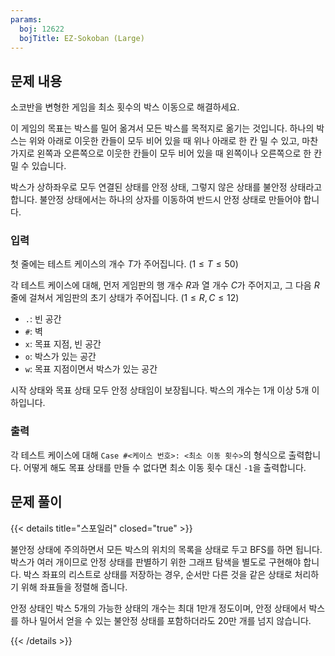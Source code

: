 ```yaml
---
params:
  boj: 12622
  bojTitle: EZ-Sokoban (Large)
---
```


## 문제 내용

소코반을 변형한 게임을 최소 횟수의 박스 이동으로 해결하세요.

이 게임의 목표는 박스를 밀어 옮겨서 모든 박스를 목적지로 옮기는 것입니다. 하나의 박스는 위와 아래로 이웃한 칸들이 모두 비어 있을 때 위나 아래로 한 칸 밀 수 있고,
마찬가지로 왼쪽과 오른쪽으로 이웃한 칸들이 모두 비어 있을 때 왼쪽이나 오른쪽으로 한 칸 밀 수 있습니다.

박스가 상하좌우로 모두 연결된 상태를 안정 상태, 그렇지 않은 상태를 불안정 상태라고 합니다. 불안정 상태에서는 하나의 상자를 이동하여 반드시 안정 상태로 만들어야 합니다.

### 입력

첫 줄에는 테스트 케이스의 개수 $T$가 주어집니다. ($1 \le T \le 50$)

각 테스트 케이스에 대해, 먼저 게임판의 행 개수 $R$과 열 개수 $C$가 주어지고, 그 다음 $R$줄에 걸쳐서 게임판의 초기 상태가 주어집니다. ($1 \le R, C \le 12$)

* `.`: 빈 공간
* `#`: 벽
* `x`: 목표 지점, 빈 공간
* `o`: 박스가 있는 공간
* `w`: 목표 지점이면서 박스가 있는 공간

시작 상태와 목표 상태 모두 안정 상태임이 보장됩니다. 박스의 개수는 1개 이상 5개 이하입니다.

### 출력

각 테스트 케이스에 대해 `Case #<케이스 번호>: <최소 이동 횟수>`의 형식으로 출력합니다. 어떻게 해도 목표 상태를 만들 수 없다면 최소 이동 횟수 대신 `-1`을 출력합니다.

## 문제 풀이

{{< details title="스포일러" closed="true" >}}

불안정 상태에 주의하면서 모든 박스의 위치의 목록을 상태로 두고 BFS를 하면 됩니다. 박스가 여러 개이므로 안정 상태를 판별하기 위한 그래프 탐색을 별도로 구현해야 합니다.
박스 좌표의 리스트로 상태를 저장하는 경우, 순서만 다른 것을 같은 상태로 처리하기 위해 좌표들을 정렬해 줍니다.

안정 상태인 박스 5개의 가능한 상태의 개수는 최대 1만개 정도이며, 안정 상태에서 박스를 하나 밀어서 얻을 수 있는 불안정 상태를 포함하더라도 20만 개를 넘지 않습니다.

{{< /details >}}
